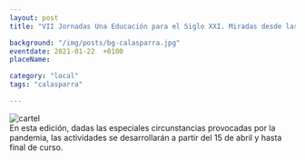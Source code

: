 ```yaml
---
layout: post
title: "VII Jornadas Una Educación para el Siglo XXI. Miradas desde las Ciencias y las Artes"

background: "/img/posts/bg-calasparra.jpg"
eventdate: 2021-01-22  +0100
placeName: 

category: "local"
tags: "calasparra"

---
```

![cartel](/img/posts/1campañapub.png)  
En esta edición, dadas las especiales circunstancias provocadas por la pandemia, las actividades se desarrollarán a partir del 15 de abril y hasta final de curso.
